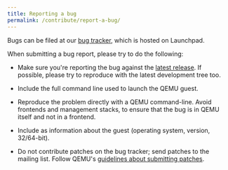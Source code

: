 ```yaml
---
title: Reporting a bug
permalink: /contribute/report-a-bug/
---
```


Bugs can be filed at our [bug tracker](https://bugs.launchpad.net/qemu/), which is hosted on Launchpad.

When submitting a bug report, please try to do the following:

* Make sure you're reporting the bug against the [latest release](/download/#source).  If possible, please try to reproduce with the latest development tree too.

* Include the full command line used to launch the QEMU guest.

* Reproduce the problem directly with a QEMU command-line.  Avoid frontends and management stacks, to ensure that the bug is in QEMU itself and not in a frontend.

* Include as information about the guest (operating system, version, 32/64-bit).

* Do not contribute patches on the bug tracker; send patches to the mailing list. Follow QEMU's [guidelines about submitting patches](http://wiki.qemu.org/Contribute/SubmitAPatch).

